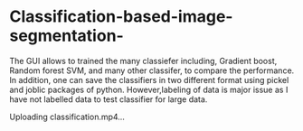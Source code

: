 # Classification-based-image-segmentation-

The GUI allows to trained the many classiefer including, Gradient boost, Random forest SVM, and many other classifer, to compare the performance. In addition, one can save the classifiers in two different format using pickel and joblic packages of python. However,labeling of data is major issue as I have not labelled data to test classifier for large data.



Uploading classification.mp4…

